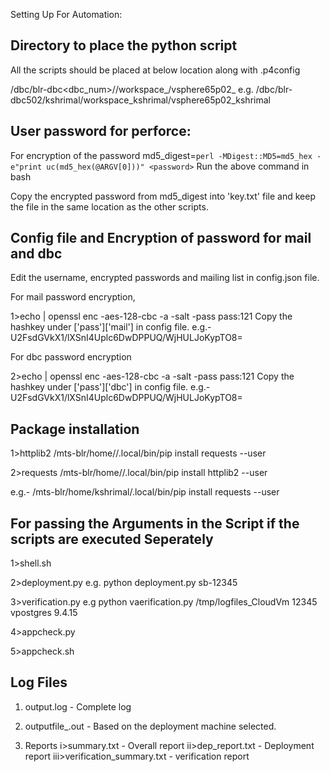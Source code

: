 Setting Up For Automation:

Directory to place the python script
------------------------------------
All the scripts should be placed at below location along with .p4config 

/dbc/blr-dbc<dbc_num>/<user>/workspace_<user>/vsphere65p02_<user>
e.g. /dbc/blr-dbc502/kshrimal/workspace_kshrimal/vsphere65p02_kshrimal


User password for perforce:
---------------------------
For encryption of the password
md5_digest=`perl -MDigest::MD5=md5_hex -e"print uc(md5_hex(@ARGV[0]))" <password>`
Run the above command in bash

Copy the encrypted password from md5_digest into 'key.txt' file and keep the file in the same location as the other scripts.


Config file and Encryption of password for mail and dbc 
-----------------------------------------------------------
Edit the username, encrypted passwords and mailing list in config.json file.

For mail password encryption,

1>echo <password of the mail> | openssl enc -aes-128-cbc -a -salt -pass pass:121
Copy the hashkey under ['pass']['mail'] in config file.
e.g.-U2FsdGVkX1/lXSnI4Uplc6DwDPPUQ/WjHULJoKypTO8=

For dbc password encryption

2>echo <password of the dbc> | openssl enc -aes-128-cbc -a -salt -pass pass:121
Copy the hashkey under ['pass']['dbc'] in config file.
e.g.-U2FsdGVkX1/lXSnI4Uplc6DwDPPUQ/WjHULJoKypTO8=


Package installation
--------------------
1>httplib2
/mts-blr/home/<user>/.local/bin/pip install requests --user

2>requests
/mts-blr/home/<user>/.local/bin/pip install httplib2 --user

e.g.- /mts-blr/home/kshrimal/.local/bin/pip install requests --user


For passing the Arguments in the Script if the scripts are executed Seperately
-----------------------------------------------------------------------------
1>shell.sh <oldCln> <newCln> <library> <latestVersion> <specPath> 

2>deployment.py <sbBuildNumber>
e.g. python deployment.py sb-12345 

3>verification.py <logsPath> <sbBuildNumber> <libraryName> <expectedVersion>
e.g python vaerification.py /tmp/logfiles_CloudVm 12345 vpostgres 9.4.15

4>appcheck.py <no arguments>

5>appcheck.sh <link of VIM iso file> <link of VCSA iso file>


Log Files
---------
1. output.log - Complete log

2. outputfile_<machine>.out - Based on the deployment machine selected.

3. Reports
	i>summary.txt 					- Overall report
	ii>dep_report.txt 				- Deployment report
	iii>verification_summary.txt 	- verification report
